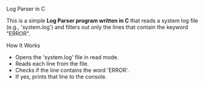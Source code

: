 Log Parser in C

This is a simple **Log Parser program written in C** that reads a system log file (e.g., 'system.log') and filters out only the lines that contain the keyword "ERROR".

How It Works

- Opens the 'system.log' file in read mode.
- Reads each line from the file.
- Checks if the line contains the word 'ERROR'.
- If yes, prints that line to the console.


